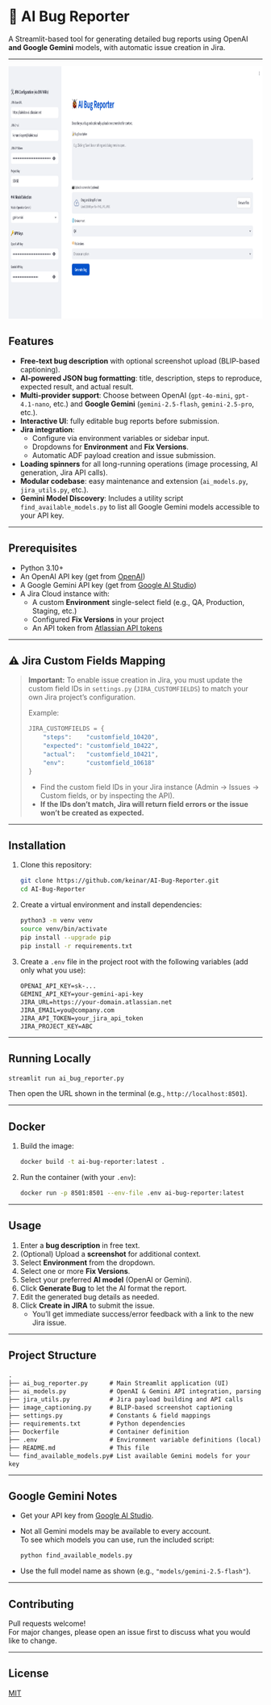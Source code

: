 # 🐞 AI Bug Reporter

A Streamlit-based tool for generating detailed bug reports using OpenAI **and Google Gemini** models, with automatic issue creation in Jira.

---

<img alt="img.png" height="500" src="img.png" width="1000"/>

## Features

- **Free-text bug description** with optional screenshot upload (BLIP-based captioning).
- **AI-powered JSON bug formatting**: title, description, steps to reproduce, expected result, and actual result.
- **Multi-provider support**: Choose between OpenAI (`gpt-4o-mini`, `gpt-4.1-nano`, etc.) and **Google Gemini** (`gemini-2.5-flash`, `gemini-2.5-pro`, etc.).
- **Interactive UI**: fully editable bug reports before submission.
- **Jira integration**:
  - Configure via environment variables or sidebar input.
  - Dropdowns for **Environment** and **Fix Versions**.
  - Automatic ADF payload creation and issue submission.
- **Loading spinners** for all long-running operations (image processing, AI generation, Jira API calls).
- **Modular codebase**: easy maintenance and extension (`ai_models.py`, `jira_utils.py`, etc.).
- **Gemini Model Discovery**: Includes a utility script `find_available_models.py` to list all Google Gemini models accessible to your API key.

---

## Prerequisites

- Python 3.10+
- An OpenAI API key (get from [OpenAI](https://platform.openai.com/api-keys))
- A Google Gemini API key (get from [Google AI Studio](https://aistudio.google.com/app/apikey))
- A Jira Cloud instance with:
  - A custom **Environment** single-select field (e.g., QA, Production, Staging, etc.)
  - Configured **Fix Versions** in your project
  - An API token from [Atlassian API tokens](https://id.atlassian.com/manage-profile/security/api-tokens)

---


## ⚠️ Jira Custom Fields Mapping

> **Important:** To enable issue creation in Jira, you must update the custom field IDs in `settings.py` (`JIRA_CUSTOMFIELDS`) to match your own Jira project’s configuration.
>
> Example:
>
> ```python
> JIRA_CUSTOMFIELDS = {
>     "steps":    "customfield_10420",
>     "expected": "customfield_10422",
>     "actual":   "customfield_10421",
>     "env":      "customfield_10618"
> }
> ```
>
> - Find the custom field IDs in your Jira instance (Admin → Issues → Custom fields, or by inspecting the API).
> - **If the IDs don’t match, Jira will return field errors or the issue won’t be created as expected.**

___

## Installation

1. Clone this repository:

   ```bash
   git clone https://github.com/keinar/AI-Bug-Reporter.git
   cd AI-Bug-Reporter
   ```

2. Create a virtual environment and install dependencies:

   ```bash
   python3 -m venv venv
   source venv/bin/activate
   pip install --upgrade pip
   pip install -r requirements.txt
   ```

3. Create a `.env` file in the project root with the following variables (add only what you use):

   ```dotenv
   OPENAI_API_KEY=sk-...
   GEMINI_API_KEY=your-gemini-api-key
   JIRA_URL=https://your-domain.atlassian.net
   JIRA_EMAIL=you@company.com
   JIRA_API_TOKEN=your_jira_api_token
   JIRA_PROJECT_KEY=ABC
   ```

---

## Running Locally

```bash
streamlit run ai_bug_reporter.py
```

Then open the URL shown in the terminal (e.g., `http://localhost:8501`).

---

## Docker

1. Build the image:

   ```bash
   docker build -t ai-bug-reporter:latest .
   ```

2. Run the container (with your `.env`):

   ```bash
   docker run -p 8501:8501 --env-file .env ai-bug-reporter:latest
   ```

---

## Usage

1. Enter a **bug description** in free text.
2. (Optional) Upload a **screenshot** for additional context.
3. Select **Environment** from the dropdown.
4. Select one or more **Fix Versions**.
5. Select your preferred **AI model** (OpenAI or Gemini).
6. Click **Generate Bug** to let the AI format the report.
7. Edit the generated bug details as needed.
8. Click **Create in JIRA** to submit the issue.
   - You’ll get immediate success/error feedback with a link to the new Jira issue.

---

## Project Structure

```
.
├── ai_bug_reporter.py      # Main Streamlit application (UI)
├── ai_models.py            # OpenAI & Gemini API integration, parsing
├── jira_utils.py           # Jira payload building and API calls
├── image_captioning.py     # BLIP-based screenshot captioning
├── settings.py             # Constants & field mappings
├── requirements.txt        # Python dependencies
├── Dockerfile              # Container definition
├── .env                    # Environment variable definitions (local)
├── README.md               # This file
└── find_available_models.py# List available Gemini models for your key
```

---

## Google Gemini Notes

- Get your API key from [Google AI Studio](https://aistudio.google.com/app/apikey).
- Not all Gemini models may be available to every account.\
  To see which models you can use, run the included script:
  ```bash
  python find_available_models.py
  ```
 
- Use the full model name as shown (e.g., `"models/gemini-2.5-flash"`).

---

## Contributing

Pull requests welcome!\
For major changes, please open an issue first to discuss what you would like to change.

---

## License

[MIT](https://github.com/keinar/AI-Bug-Reporter/blob/main/LICENSE)
